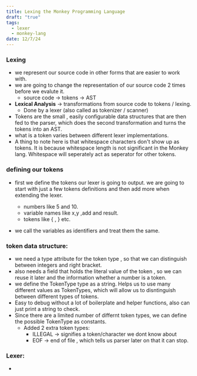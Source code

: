 ```yaml
---
title: Lexing the Monkey Programming Language
draft: "true"
tags:
  - lexer
  - monkey-lang
date: 12/7/24
---
```

   
### Lexing 
- we represent our source code in other forms that are easier to work with. 
- we are going to change the representation of our source code 2 times before we evalute it.
	- source code -> tokens -> AST 
- **Lexical Analysis** -> transformations from source code to tokens / lexing.
	- Done by a lexer (also called as tokenizer / scanner)
- Tokens are the small , easily configurable data structures that are then fed to the parser, which does the second transformation and turns the tokens into an AST.
- what is a token varies between different lexer implementations.
- A thing to note here is that whitespace characters don't show up as tokens. It is because whitespace length is not significant in the Monkey lang. Whitespace will seperately act as seperator for other tokens.

### defining our tokens
- first we define the tokens our lexer is going to output. we are going to start with just a few tokens definitions and then add more when extending the lexer.
	- numbers like 5 and 10.
	- variable names like x,y ,add and result.
	- tokens like { , } etc.

- we call the variables as identifiers and treat them the same.

### token data structure:
- we need a type attribute for the token type , so that we can distinguish between integers and right bracket.
- also needs a field that holds the literal value of the token , so we can reuse it later and the information whether a number is a token.
- we define the TokenType type as a string. Helps us to use many different values as TokenTypes, which will allow us to disntinguish between different types of tokens.
- Easy to debug without a lot of boilerplate and helper functions, also can just print a string to check.
- Since there are a limited number of differnt token types, we can define the possible TokenType as constants.
	- Added 2 extra token types:
		- ILLEGAL -> signifies a token/character we dont know about 
		- EOF -> end of file , which tells us parser later on that it can stop.


### Lexer:
- 